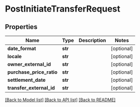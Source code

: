 # PostInitiateTransferRequest

## Properties
Name | Type | Description | Notes
------------ | ------------- | ------------- | -------------
**date_format** | **str** |  | [optional] 
**locale** | **str** |  | [optional] 
**owner_external_id** | **str** |  | [optional] 
**purchase_price_ratio** | **str** |  | [optional] 
**settlement_date** | **str** |  | [optional] 
**transfer_external_id** | **str** |  | [optional] 

[[Back to Model list]](../README.md#documentation-for-models) [[Back to API list]](../README.md#documentation-for-api-endpoints) [[Back to README]](../README.md)

